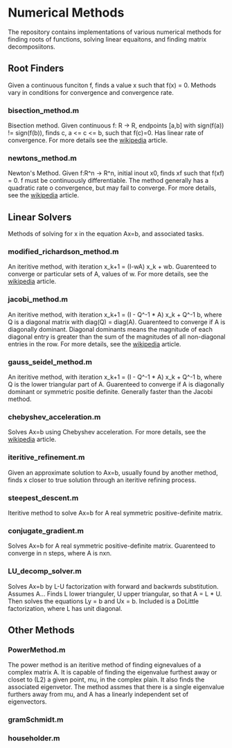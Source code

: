 # Numerical Methods
The repository contains implementations of various numerical methods for finding roots of functions, solving linear equaitons, and finding matrix decomposiitons.

## Root Finders
Given a continuous funciton f, finds a value x such that f(x) = 0. Methods vary in conditions for convergence and convergence rate.

### bisection_method.m
Bisection method. Given continuous f: R -> R, endpoints [a,b] with sign(f(a)) != sign(f(b)), finds c, a <= c <= b, such that f(c)=0. Has linear rate of convergence. For more details see the [wikipedia](https://en.wikipedia.org/wiki/Bisection_method) article.

### newtons_method.m
Newton's Method. Given f:R^n -> R^n, initial inout x0, finds xf such that f(xf) = 0. f must be continuously differentiable. The method generally  has a quadratic rate o convergence, but may fail to converge. For more details, see the [wikipedia](https://en.wikipedia.org/wiki/Newton%27s_method) article.


## Linear Solvers
Methods of solving for x in the equation Ax=b, and associated tasks.

### modified_richardson_method.m
An iteritive method, with iteration x_k+1 = (I-wA) x_k + wb. Guarenteed to converge or particular sets of A, values of w. For more details, see the [wikipedia](https://en.wikipedia.org/wiki/Modified_Richardson_iteration) article.

### jacobi_method.m
An iteritive method, with iteration x_k+1 = (I - Q^-1 * A) x_k + Q^-1 b, where Q is a diagonal matrix with diag(Q) = diag(A). Guarenteed to converge if A is diagonally dominant. Diagonal dominants means the magnitude of each diagonal entry is greater than the sum of the magnitudes of all non-diagonal entries in the row. For more details, see the [wikipedia](https://en.wikipedia.org/wiki/Jacobi_method) article.

### gauss_seidel_method.m
An iteritive method, with iteration x_k+1 = (I - Q^-1 * A) x_k + Q^-1 b, where Q is the lower triangular part of A. Guarenteed to converge if A is diagonally dominant or symmetric positie definite. Generally faster than the Jacobi method.


### chebyshev_acceleration.m
Solves Ax=b using Chebyshev acceleration. For more details, see the [wikipedia](https://en.wikipedia.org/wiki/Chebyshev_iteration#:~:text=In%20numerical%20linear%20algebra%2C%20the,for%20the%20other%20nonstationary%20methods) article.

### iteritive_refinement.m
Given an approximate solution to Ax=b, usually found by another method, finds x closer to true solution through an iteritive refining process.

### steepest_descent.m
Iteritive method to solve Ax=b for A real symmetric positive-definite matrix.

### conjugate_gradient.m
Solves Ax=b for A real symmetric positive-definite matrix. Guarenteed to converge in n steps, where A is nxn.

### LU_decomp_solver.m
Solves Ax=b by L-U factorization with forward and backwrds substitution. Assumes A... Finds L lower trianguler, U upper triangular, so that A = L * U. Then solves the equations Ly = b and Ux = b. Included is a DoLittle factorization, where L has unit diagonal. 

## Other Methods

### PowerMethod.m
The power method is an iteritive method of finding eignevalues of a complex matrix A. It is capable of finding the eigenvalue furthest away or closet to (L2) a given point, mu, in the complex plain. It also finds the associated eigenvetor. The method assmes that there is a single eigenvalue furthers away from mu, and A has a linearly independent set of eigenvectors.

### gramSchmidt.m


### householder.m
